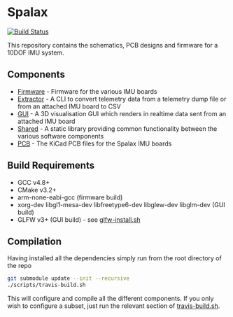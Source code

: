 # Spalax

[![Build Status](https://travis-ci.org/cuspaceflight/spalax.svg?branch=master)](https://travis-ci.org/cuspaceflight/spalax)

This repository contains the schematics, PCB designs and firmware for a 10DOF IMU system.

## Components

- [Firmware](firmware) - Firmware for the various IMU boards
- [Extractor](extractor) - A CLI to convert telemetry data from a telemetry dump file or from an attached IMU board to CSV 
- [GUI](gui) - A 3D visualisation GUI which renders in realtime data sent from an attached IMU board
- [Shared](shared) - A static library providing common functionality between the various software components
- [PCB](pcb) - The KiCad PCB files for the Spalax IMU boards

## Build Requirements

- GCC v4.8+
- CMake v3.2+
- arm-none-eabi-gcc (firmware build)
- xorg-dev libgl1-mesa-dev libfreetype6-dev libglew-dev libglm-dev (GUI build)
- GLFW v3+ (GUI build) - see [glfw-install.sh](scripts/glfw-install.sh)

## Compilation

Having installed all the dependencies simply run from the root directory of the repo

```bash
git submodule update --init --recursive
./scripts/travis-build.sh
```

This will configure and compile all the different components. If you only wish to configure a subset, just run the relevant section of [travis-build.sh](scripts/travis-build.sh).
